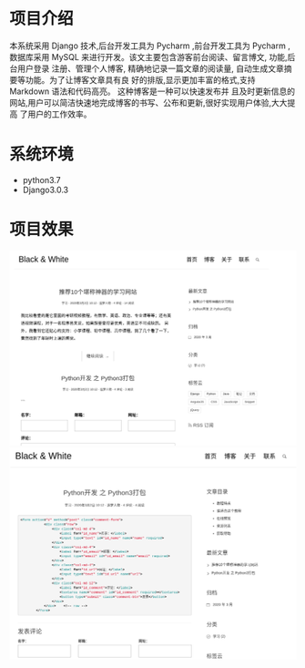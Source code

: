 # 项目介绍
本系统采用 Django 技术,后台开发工具为 Pycharm ,前台开发工具为
Pycharm ,数据库采用 MySQL 来进行开发。该文主要包含游客前台阅读、留言博文, 功能,后台用户登录
注册、管理个人博客, 精确地记录一篇文章的阅读量, 自动生成文章摘要等功能。为了让博客文章具有良
好的排版,显示更加丰富的格式,支持 Markdown 语法和代码高亮。 这种博客是一种可以快速发布并
且及时更新信息的网站,用户可以简洁快速地完成博客的书写、公布和更新,很好实现用户体验,大大提高
了用户的工作效率。


# 系统环境
+ python3.7
+ Django3.0.3

# 项目效果
![](static/img/2020-03-02%2013-09-21%20的屏幕截图.png)
![](static/img/2020-03-02%2013-09-33%20的屏幕截图.png)